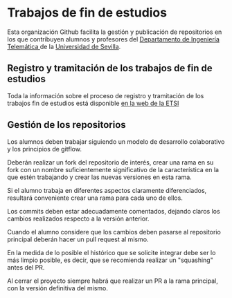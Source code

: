 # Trabajos de fin de estudios
Esta organización Github facilita la gestión y publicación de repositorios en los que contribuyen alumnos y profesores del <a href="https://departamento.us.es/ingtelematica/"> Departamento de Ingeniería Telemática </a> de la <a href="https://www.us.es/"> Universidad de Sevilla</a>.

## Registro y tramitación de los trabajos de fin de estudios
Toda la información sobre el proceso de registro y tramitación de los trabajos fin de estudios está disponible <a href="https://etsi.us.es/servicios-universitarios/secretaria/registro-y-tramitacion-de-tfgtfm"> en la web de la ETSI </a>

## Gestión de los repositorios
Los alumnos deben trabajar siguiendo un modelo de desarrollo colaborativo y los principios de gitflow.

Deberán realizar un fork del repositorio de interés, crear una rama en su fork con un nombre suficientemente significativo de la característica en la que estén trabajando y crear las nuevas versiones en esta rama.

Si el alumno trabaja en diferentes aspectos claramente diferenciados, resultará conveniente crear una rama para cada uno de ellos.

Los commits deben estar adecuadamente comentados, dejando claros los cambios realizados respecto a la versión anterior.

Cuando el alumno considere que los cambios deben pasarse al repositorio principal deberán hacer un pull request al mismo. 

En la medida de lo posible el histórico que se solicite integrar debe ser lo más limpio posible, es decir, que se recomienda realizar un "squashing" antes del PR.

Al cerrar el proyecto siempre habrá que realizar un PR a la rama principal, con la versión definitiva del mismo.

